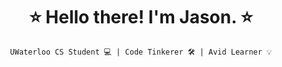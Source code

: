 <h1 align="center"> ⭐️ Hello there! I'm Jason. ⭐️ </h1>
 
<div align="center">
 
`UWaterloo CS Student 💻 | Code Tinkerer 🛠 | Avid Learner 💡`



